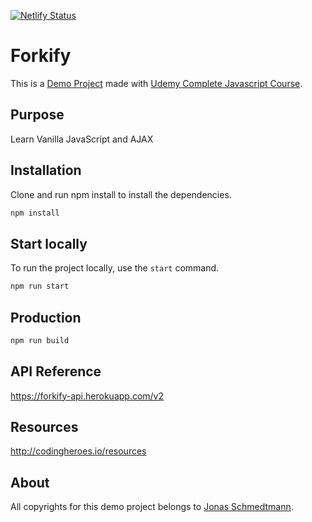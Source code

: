 [![Netlify Status](https://api.netlify.com/api/v1/badges/8d405974-3e23-4318-b656-2d3fc059c46a/deploy-status)](https://app.netlify.com/sites/forkify-demo/deploys)

# Forkify

This is a [Demo Project](https://forkify-demo.netlify.app) made with [Udemy Complete Javascript Course](https://github.com/jonasschmedtmann/complete-javascript-course).

## Purpose

Learn Vanilla JavaScript and AJAX

## Installation

Clone and run npm install to install the dependencies.

```bash
npm install
```

## Start locally

To run the project locally, use the `start` command.

```bash
npm run start
```

## Production

```bash
npm run build
```

## API Reference

https://forkify-api.herokuapp.com/v2

## Resources

http://codingheroes.io/resources

## About

All copyrights for this demo project belongs to [Jonas Schmedtmann](https://github.com/jonasschmedtmann).
